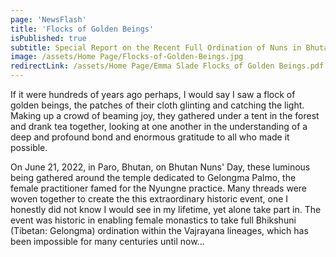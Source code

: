 ```yaml
---
page: 'NewsFlash'
title: 'Flocks of Golden Beings'
isPublished: true
subtitle: Special Report on the Recent Full Ordination of Nuns in Bhutan
image: /assets/Home Page/Flocks-of-Golden-Beings.jpg
redirectLink: /assets/Home Page/Emma Slade Flocks of Golden Beings.pdf
---
```


If it were hundreds of years ago perhaps, I would say I saw a flock of golden beings, the patches of their cloth glinting and catching the light. Making up a crowd of beaming joy, they gathered under a tent in the forest and drank tea together, looking at one another in the understanding of a deep and profound bond and enormous gratitude to all who made it possible.

On June 21, 2022, in Paro, Bhutan, on Bhutan Nuns&apos; Day, these luminous being gathered around the temple dedicated to Gelongma Palmo, the female practitioner famed for the Nyungne practice. Many threads were woven together to create the this extraordinary historic event, one I honestly did not know I would see in my lifetime, yet alone take part in. The event was historic in enabling female monastics to take full Bhikshuni (Tibetan: Gelongma) ordination within the Vajrayana lineages, which has been impossible for many centuries until now...
